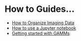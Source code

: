 # How to Guides...

- [How to Organize Imaging Data](organize-imaging-data.md)
- [How to use a Jupyter notebook](use-jupyter-notebooks.md)
- [Getting started with GAMMs](work-with-gamms.md)

